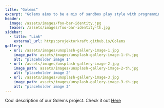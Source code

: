 ```yaml
---
title: "Golems"
excerpt: "Golems aims to be a mix of sandbox play style with programming elements."
header:
  image: /assets/images/foo-bar-identity.jpg
  teaser: /assets/images/foo-bar-identity-th.jpg
sidebar:
  - title: "Link"
    external_url: https:projektorkraft.github.io/Golems
gallery:
  - url: /assets/images/unsplash-gallery-image-1.jpg
    image_path: assets/images/unsplash-gallery-image-1-th.jpg
    alt: "placeholder image 1"
  - url: /assets/images/unsplash-gallery-image-2.jpg
    image_path: assets/images/unsplash-gallery-image-2-th.jpg
    alt: "placeholder image 2"
  - url: /assets/images/unsplash-gallery-image-3.jpg
    image_path: assets/images/unsplash-gallery-image-3-th.jpg
    alt: "placeholder image 3"
---
```


Cool description of our Golems project. Check it out [Here](https://projektorkraft.github.io/Golem)
